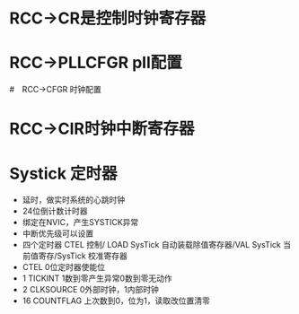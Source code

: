 # RCC->CR是控制时钟寄存器

# RCC->PLLCFGR pll配置

#　RCC->CFGR 时钟配置

# RCC->CIR时钟中断寄存器

# Systick 定时器

+ 延时，做实时系统的心跳时钟
+ 24位倒计数计时器
+ 绑定在NVIC，产生SYSTICK异常
+ 中断优先级可以设置
+ 四个定时器 CTEL 控制/ LOAD  SysTick 自动装载除值寄存器/VAL SysTick 当前值寄存/SysTick 校准寄存器
+ CTEL 0位定时器使能位
+ 1 TICKINT 1数到零产生异常0数到零无动作
+ 2 CLKSOURCE 0外部时钟，1内部时钟
+ 16 COUNTFLAG 上次数到0，位为1，读取改位置清零

